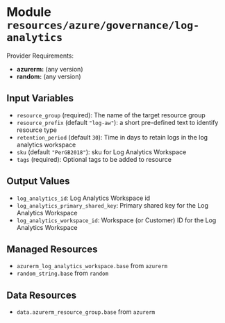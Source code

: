 
# Module `resources/azure/governance/log-analytics`

Provider Requirements:
* **azurerm:** (any version)
* **random:** (any version)

## Input Variables
* `resource_group` (required): The name of the target resource group
* `resource_prefix` (default `"log-aw"`): a short pre-defined text to identify resource type
* `retention_period` (default `30`): Time in days to retain logs in the log analytics workspace
* `sku` (default `"PerGB2018"`): sku for Log Analytics Workspace
* `tags` (required): Optional tags to be added to resource

## Output Values
* `log_analytics_id`: Log Analytics Workspace id
* `log_analytics_primary_shared_key`: Primary shared key for the Log Analytics Workspace
* `log_analytics_workspace_id`: Workspace (or Customer) ID for the Log Analytics Workspace

## Managed Resources
* `azurerm_log_analytics_workspace.base` from `azurerm`
* `random_string.base` from `random`

## Data Resources
* `data.azurerm_resource_group.base` from `azurerm`

